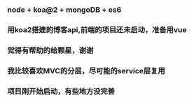 ### node + koa@2 + mongoDB + es6
### 用koa2搭建的博客api,前端的项目还未启动，准备用vue
### 觉得有帮助的给颗星，谢谢
### 我比较喜欢MVC的分层，尽可能的service层复用
### 项目刚开始启动，有些地方没完善